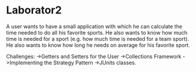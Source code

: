# Laborator2

A user wants to have a small application with which he can calculate the time needed to do all his favorite sports. 
He also wants to know how much time is needed for a sport (e.g. how much time is needed for a team sport). 
He also wants to know how long he needs on average for his favorite sport.

Challenges:
->Getters and Setters for the User
->Collections Framework
->Implementing the Strategy Pattern
->JUnits classes.
